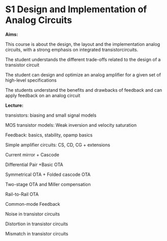 

# S1 Design and Implementation of Analog Circuits

**Aims:**

This course is about the design, the layout and the implementation analog circuits, with a strong emphasis on integrated transistorcircuits.

The student understands the different trade-offs related to the design of a transistor circuit

The student can design and optimize an analog amplifier for a given set of high-level specifications

The students understand the benefits and drawbacks of feedback and can apply feedback on an analog circuit

**Lecture:**

transistors: biasing and small signal models

MOS transistor models: Weak inversion and velocity saturation

Feedback: basics, stability, opamp basics

Simple amplifier circuits: CS, CD, CG + extensions

Current mirror + Cascode

Differential Pair +Basic OTA

Symmetrical OTA + Folded cascode OTA

Two-stage OTA and Miller compensation

Rail-to-Rail OTA

Common-mode Feedback

Noise in transistor circuits

Distortion in transistor circuits

Mismatch in transistor circuits